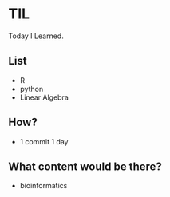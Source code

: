 # TIL
Today I Learned. 

## List 
- R 
- python 
- Linear Algebra 

##  How?
- 1 commit 1 day  

## What content would be there? 
- bioinformatics 
 

